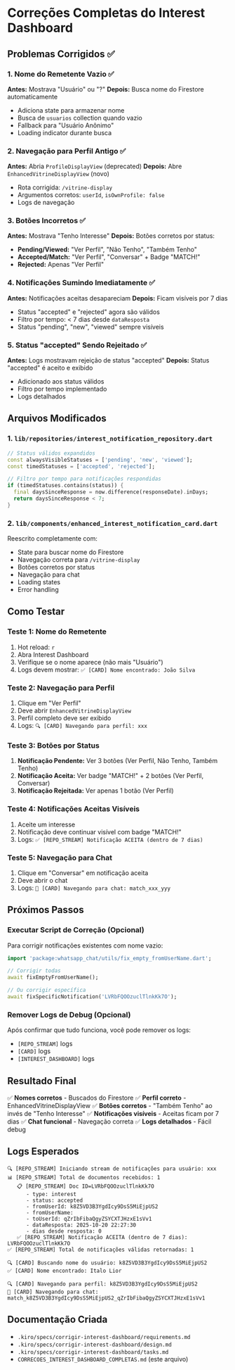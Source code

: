 # Correções Completas do Interest Dashboard

## Problemas Corrigidos ✅

### 1. Nome do Remetente Vazio ✅
**Antes:** Mostrava "Usuário" ou "?"
**Depois:** Busca nome do Firestore automaticamente
- Adiciona state para armazenar nome
- Busca de `usuarios` collection quando vazio
- Fallback para "Usuário Anônimo"
- Loading indicator durante busca

### 2. Navegação para Perfil Antigo ✅
**Antes:** Abria `ProfileDisplayView` (deprecated)
**Depois:** Abre `EnhancedVitrineDisplayView` (novo)
- Rota corrigida: `/vitrine-display`
- Argumentos corretos: `userId`, `isOwnProfile: false`
- Logs de navegação

### 3. Botões Incorretos ✅
**Antes:** Mostrava "Tenho Interesse"
**Depois:** Botões corretos por status:
- **Pending/Viewed:** "Ver Perfil", "Não Tenho", "Também Tenho"
- **Accepted/Match:** "Ver Perfil", "Conversar" + Badge "MATCH!"
- **Rejected:** Apenas "Ver Perfil"

### 4. Notificações Sumindo Imediatamente ✅
**Antes:** Notificações aceitas desapareciam
**Depois:** Ficam visíveis por 7 dias
- Status "accepted" e "rejected" agora são válidos
- Filtro por tempo: < 7 dias desde `dataResposta`
- Status "pending", "new", "viewed" sempre visíveis

### 5. Status "accepted" Sendo Rejeitado ✅
**Antes:** Logs mostravam rejeição de status "accepted"
**Depois:** Status "accepted" é aceito e exibido
- Adicionado aos status válidos
- Filtro por tempo implementado
- Logs detalhados

## Arquivos Modificados

### 1. `lib/repositories/interest_notification_repository.dart`
```dart
// Status válidos expandidos
const alwaysVisibleStatuses = ['pending', 'new', 'viewed'];
const timedStatuses = ['accepted', 'rejected'];

// Filtro por tempo para notificações respondidas
if (timedStatuses.contains(status)) {
  final daysSinceResponse = now.difference(responseDate).inDays;
  return daysSinceResponse < 7;
}
```

### 2. `lib/components/enhanced_interest_notification_card.dart`
Reescrito completamente com:
- State para buscar nome do Firestore
- Navegação correta para `/vitrine-display`
- Botões corretos por status
- Navegação para chat
- Loading states
- Error handling

## Como Testar

### Teste 1: Nome do Remetente
1. Hot reload: `r`
2. Abra Interest Dashboard
3. Verifique se o nome aparece (não mais "Usuário")
4. Logs devem mostrar: `✅ [CARD] Nome encontrado: João Silva`

### Teste 2: Navegação para Perfil
1. Clique em "Ver Perfil"
2. Deve abrir `EnhancedVitrineDisplayView`
3. Perfil completo deve ser exibido
4. Logs: `🔍 [CARD] Navegando para perfil: xxx`

### Teste 3: Botões por Status
1. **Notificação Pendente:** Ver 3 botões (Ver Perfil, Não Tenho, Também Tenho)
2. **Notificação Aceita:** Ver badge "MATCH!" + 2 botões (Ver Perfil, Conversar)
3. **Notificação Rejeitada:** Ver apenas 1 botão (Ver Perfil)

### Teste 4: Notificações Aceitas Visíveis
1. Aceite um interesse
2. Notificação deve continuar visível com badge "MATCH!"
3. Logs: `✅ [REPO_STREAM] Notificação ACEITA (dentro de 7 dias)`

### Teste 5: Navegação para Chat
1. Clique em "Conversar" em notificação aceita
2. Deve abrir o chat
3. Logs: `💬 [CARD] Navegando para chat: match_xxx_yyy`

## Próximos Passos

### Executar Script de Correção (Opcional)
Para corrigir notificações existentes com nome vazio:

```dart
import 'package:whatsapp_chat/utils/fix_empty_fromUserName.dart';

// Corrigir todas
await fixEmptyFromUserName();

// Ou corrigir específica
await fixSpecificNotification('LVRbFQOOzuclTlnkKk7O');
```

### Remover Logs de Debug (Opcional)
Após confirmar que tudo funciona, você pode remover os logs:
- `[REPO_STREAM]` logs
- `[CARD]` logs
- `[INTEREST_DASHBOARD]` logs

## Resultado Final

✅ **Nomes corretos** - Buscados do Firestore
✅ **Perfil correto** - EnhancedVitrineDisplayView
✅ **Botões corretos** - "Também Tenho" ao invés de "Tenho Interesse"
✅ **Notificações visíveis** - Aceitas ficam por 7 dias
✅ **Chat funcional** - Navegação correta
✅ **Logs detalhados** - Fácil debug

## Logs Esperados

```
🔍 [REPO_STREAM] Iniciando stream de notificações para usuário: xxx
📊 [REPO_STREAM] Total de documentos recebidos: 1
   📋 [REPO_STREAM] Doc ID=LVRbFQOOzuclTlnkKk7O
      - type: interest
      - status: accepted
      - fromUserId: k8Z5VD3B3YgdIcy9DsS5MiEjpUS2
      - fromUserName: 
      - toUserId: qZrIbFibaQgyZSYCXTJHzxE1sVv1
      - dataResposta: 2025-10-20 22:27:30
      - dias desde resposta: 0
   ✅ [REPO_STREAM] Notificação ACEITA (dentro de 7 dias): LVRbFQOOzuclTlnkKk7O
✅ [REPO_STREAM] Total de notificações válidas retornadas: 1

🔍 [CARD] Buscando nome do usuário: k8Z5VD3B3YgdIcy9DsS5MiEjpUS2
✅ [CARD] Nome encontrado: Italo Lior

🔍 [CARD] Navegando para perfil: k8Z5VD3B3YgdIcy9DsS5MiEjpUS2
💬 [CARD] Navegando para chat: match_k8Z5VD3B3YgdIcy9DsS5MiEjpUS2_qZrIbFibaQgyZSYCXTJHzxE1sVv1
```

## Documentação Criada

- `.kiro/specs/corrigir-interest-dashboard/requirements.md`
- `.kiro/specs/corrigir-interest-dashboard/design.md`
- `.kiro/specs/corrigir-interest-dashboard/tasks.md`
- `CORRECOES_INTEREST_DASHBOARD_COMPLETAS.md` (este arquivo)
